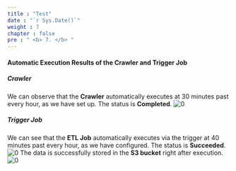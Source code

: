 ```yaml
---
title : "Test"
date : "`r Sys.Date()`"
weight : 7
chapter : false
pre : " <b> 7. </b> "
---
```


#### Automatic Execution Results of the Crawler and Trigger Job

##### Crawler
We can observe that the **Crawler** automatically executes at 30 minutes past every hour, as we have set up. The status is **Completed**.
![0](/images/7-test/im-03.png)

##### Trigger Job
We can see that the **ETL Job** automatically executes via the trigger at 40 minutes past every hour, as we have configured. The status is **Succeeded**.
![0](/images/7-test/im-04.png)
The data is successfully stored in the **S3 bucket** right after execution.
![0](/images/7-test/im-02.png)

